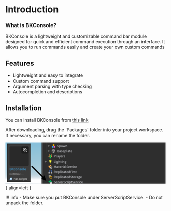 # Introduction


### What is BKConsole?

BKConsole is a lightweight and customizable command bar module designed for quick and efficient command execution through an  interface. It allows you to run commands easily and create your own custom commands

## Features

- Lightweight and easy to integrate
- Custom command support
- Argument parsing with type checking
- Autocompletion and descriptions

## Installation

You can install BKConsole from [this link](https://create.roblox.com/store/asset/85043397010930)

After downloading, drag the 'Packages' folder into your project workspace.
If necessary, you can rename the folder.

![Image ](assets/install.png){ align=left }

!!! info
    - Make sure you put BKConsole under ServerScriptService.
    - Do not unpack the folder.